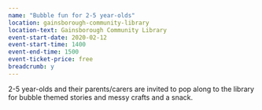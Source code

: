 ```yaml
---
name: "Bubble fun for 2-5 year-olds"
location: gainsborough-community-library
location-text: Gainsborough Community Library
event-start-date: 2020-02-12
event-start-time: 1400
event-end-time: 1500
event-ticket-price: free
breadcrumb: y
---
```


2-5 year-olds and their parents/carers are invited to pop along to the library for bubble themed stories and messy crafts and a snack.
